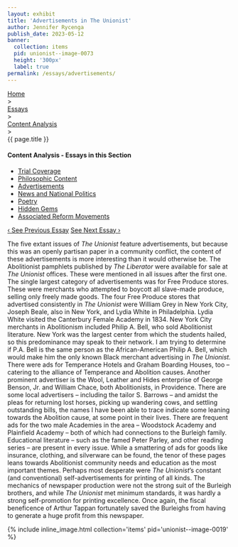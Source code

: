 ```yaml
---
layout: exhibit
title: 'Advertisements in The Unionist'
author: Jennifer Rycenga
publish_date: 2023-05-12
banner:
  collection: items
  pid: unionist--image-0073
  height: '300px'
  label: true
permalink: /essays/advertisements/
---
```


<div class="breadcrumb">
<a href="/unionist/">Home</a>
<div class="caret"> &gt; </div>
<a href="/unionist/essays/">Essays</a>
<div class="caret"> &gt; </div>
<a href="
    /unionist/essays/trial-coverage/
  ">
   Content Analysis
     </a>
<div class="caret"> &gt; </div>
{{ page.title }}
</div>
<div class='section-nav-wrapper'>
<div class='section-nav'>
<h4>Content Analysis - Essays in this Section</h4>
<ul class="nav nav-pills">
  <li class="nav-item">
    <a class="nav-link" href="/unionist/essays/trial-coverage/">Trial Coverage</a>
  </li>
  <li class="nav-item">
    <a class="nav-link" href="/unionist/essays/philosophic-content/">Philosophic Content</a>
  </li>
  <li class="nav-item">
    <a class="nav-link active" href="/unionist/essays/advertisements/">Advertisements</a>
  </li>
  <li class="nav-item">
    <a class="nav-link" href="/unionist/essays/news-and-national-politics/">News and National Politics</a>
  </li>
  <li class="nav-item">
    <a class="nav-link" href="/unionist/essays/poetry/">Poetry</a>
  </li>
  <li class="nav-item">
    <a class="nav-link" href="/unionist/essays/hidden-gems/">Hidden Gems</a>
  </li>
  <li class="nav-item">
    <a class="nav-link" href="/unionist/essays/associated-reform-movements/">Associated Reform Movements</a>
  </li>
</ul>
<div class="pagination-nav">
<span class="pagination-link" id="prevlink"><a href="/unionist/essays/philosophic-content/">‹ See Previous Essay</a></span>
<span class="pagination-link" id="nextlink"><a href="/unionist/essays/news-and-national-politics/">See Next Essay ›</a></span>
</div>
</div>
</div>

The five extant issues of <em>The Unionist</em> feature advertisements, but because this was an openly partisan paper in a community conflict, the content of these advertisements is more interesting than it would otherwise be. The Abolitionist pamphlets published by <em>The Liberator</em> were available for sale at <em>The Unionist</em> offices. These were mentioned in all issues after the first one. The single largest category of advertisements was for Free Produce stores. These were merchants who attempted to boycott all slave-made produce, selling only freely made goods. The four Free Produce stores that advertised consistently in <em>The Unionist</em> were William Grey in New York City, Joseph Beale, also in New York, and Lydia White in Philadelphia. Lydia White visited the Canterbury Female Academy in 1834. New York City merchants in Abolitionism included Philip A. Bell, who sold Abolitionist literature. New York was the largest center from which the students hailed, so this predominance may speak to their network. I am trying to determine if P.A. Bell is the same person as the African-American Philip A. Bell, which would make him the only known Black merchant advertising in <em>The Unionist.</em> There were ads for Temperance Hotels and Graham Boarding Houses, too – catering to the alliance of Temperance and Abolition causes. Another prominent advertiser is the Wool, Leather and Hides enterprise of George Benson, Jr. and William Chace, both Abolitionists, in Providence. There are some local advertisers – including the tailor S. Barrows – and amidst the pleas for returning lost horses, picking up wandering cows, and settling outstanding bills, the names I have been able to trace indicate some leaning towards the Abolition cause, at some point in their lives. There are frequent ads for the two male Academies in the area – Woodstock Academy and Plainfield Academy – both of which had connections to the Burleigh family. Educational literature – such as the famed Peter Parley, and other reading series – are present in every issue. While a smattering of ads for goods like insurance, clothing, and silverware can be found, the tenor of these pages leans towards Abolitionist community needs and education as the most important themes. Perhaps most desperate were <em>The Unionist</em>’s constant (and conventional) self-advertisements for printing of all kinds. The mechanics of newspaper production were not the strong suit of the Burleigh brothers, and while <em>The Unionist</em> met minimum standards, it was hardly a strong self-promotion for printing excellence. Once again, the fiscal beneficence of Arthur Tappan fortunately saved the Burleighs from having to generate a huge profit from this newspaper.

{% include inline_image.html collection='items' pid='unionist--image-0019' %}
